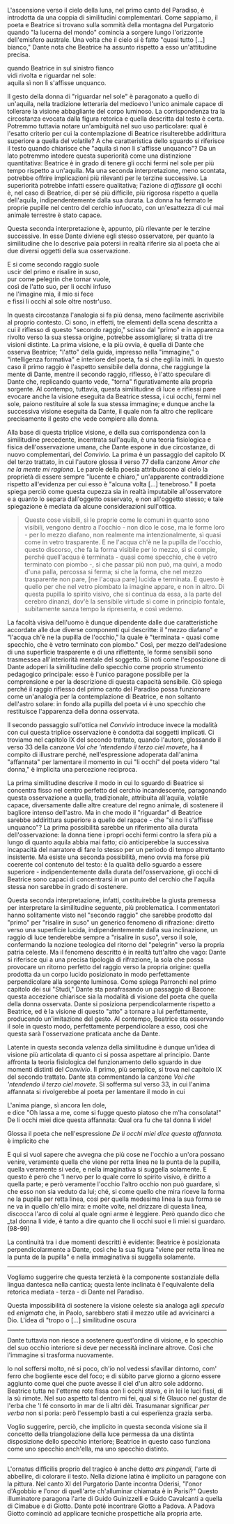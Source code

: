 

L'ascensione verso il cielo della luna, nel primo canto del Paradiso, è introdotta da una coppia di similitudini complementari. Come sappiamo, il poeta e Beatrice si trovano sulla sommità della montagna del Purgatorio quando "la lucerna del mondo" comincia a sorgere lungo l'orizzonte dell'emisfero australe. Una volta che il cielo si è fatto "quasi tutto [...] bianco," Dante nota che Beatrice ha assunto rispetto a esso un'attitudine precisa.

quando Beatrice in sul sinistro fianco  
vidi rivolta e riguardar nel sole:  
aquila sì non li s'affisse unquanco.  

Il gesto della donna di "riguardar nel sole" è paragonato a quello di un'aquila, nella tradizione letteraria del medioevo l'unico animale capace di tollerare la visione abbagliante del corpo luminoso. La corrispondenza tra la circostanza evocata dalla figura retorica e quella descritta dal testo è certa. Potremmo tuttavia notare un'ambiguità nel suo uso particolare: qual è l'esatto criterio per cui la contemplazione di Beatrice risulterebbe addirittura superiore a quella del volatile? A che caratteristica dello sguardo si riferisce il testo quando chiarisce che "aquila sì non li s'affisse unquanco"? Da un lato potremmo intedere questa superiorità come una distinzione quantitativa: Beatrice è in grado di tenere gli occhi fermi nel sole per più tempo rispetto a un'aquila. Ma una seconda interpretazione, meno scontata, potrebbe offrire implicazioni più rilevanti per le terzine successive. La superiorità potrebbe infatti essere qualitativa; l'azione di _affissare_ gli occhi è, nel caso di Beatrice, di per sé più difficile, più rigorosa rispetto a quella dell'aquila, indipendentemente dalla sua durata. La donna ha fermato le proprie pupille nel centro del cerchio infuocato, con un'esattezza di cui mai animale terrestre è stato capace.

Questa seconda interpretazione è, appunto, più rilevante per le terzine successive. In esse Dante diviene egli stesso osservatore, per quanto la similitudine che lo descrive paia potersi in realtà riferire sia al poeta che ai due diversi oggetti della sua osservazione.

E si come secondo raggio suole  
uscir del primo e risalire in suso,  
pur come pelegrin che tornar vuole,  
così de l'atto suo, per li occhi infuso  
ne l'imagine mia, il mio si fece  
e fissi li occhi al sole oltre nostr'uso.  

In questa circostanza l'analogia si fa più densa, meno facilmente ascrivibile al proprio contesto. Ci sono, in effetti, tre elementi della scena descritta a cui il riflesso di questo "secondo raggio," scisso dal "primo" e in apparenza rivolto verso la sua stessa origine, potrebbe assomigliare; si tratta di tre visioni distinte. La prima visione, e la più ovvia, è quella di Dante che osserva Beatrice; "l'atto" della guida, impresso nella "immagine," o "intelligenza formativa" e interiore del poeta, fa sì che egli la imiti. In questo caso il primo raggio è l'aspetto sensibile della donna, che raggiunge la mente di Dante, mentre il secondo raggio, riflesso, è l'atto speculare di Dante che, replicando quanto vede, "torna" figurativamente alla propria sorgente. Al contempo, tuttavia, questa similitudine di luce e riflessi pare evocare anche la visione eseguita da Beatrice stessa, i cui occhi, fermi nel sole, paiono restituire al sole la sua stessa immagine; e dunque anche la successiva visione eseguita da Dante, il quale non fa altro che replicare precisamente il gesto che vede compiere alla donna.

Alla base di questa triplice visione, e della sua corrispondenza con la similitudine precedente, incentrata sull'aquila, è una teoria fisiologica e fisica dell'osservazione umana, che Dante espone in due circostanze, di nuovo complementari, del _Convivio_. La prima è un passaggio del capitolo IX del terzo trattato, in cui l'autore glossa il verso 77 della canzone _Amor che ne la mente mi ragiona_. Le parole della poesia attribuiscono al cielo la proprietà di essere sempre "lucente e chiaro," un'apparente contraddizione rispetto all'evidenza per cui esso è "alcuna volta [...] tenebroso." Il poeta spiega perciò come questa cupezza sia in realtà imputabile all'osservatore e a quanto lo separa dall'oggetto osservato, e non all'oggetto stesso; e tale spiegazione è mediata da alcune considerazioni sull'ottica.

> Queste cose visibili, sì le proprie come le comuni in quanto sono visibili, vengono dentro a l'occhio - non dico le cose, ma le forme loro - per lo mezzo diafano, non realmente ma intenzionalmente, sì quasi come in vetro trasparente. E ne l'acqua ch'è ne la pupilla de l'occhio, questo discorso, che fa la forma visibile per lo mezzo, sì si compie, perché quell'acqua è terminata - quasi come specchio, che è vetro terminato con piombo -, sì che passar più non può, ma quivi, a modo d'una palla, percossa si ferma; sì che la forma, che nel mezzo trasparente non pare, [ne l'acqua pare] lucida e terminata. E questo è quello per che nel vetro piombato la imagine appare, e non in altro. Di questa pupilla lo spirito visivo, che si continua da essa, a la parte del cerebro dinanzi, dov'è la sensibile virtude sì come in principio fontale, subitamente sanza tempo la ripresenta, e così vedemo.

La facoltà visiva dell'uomo è dunque dipendente dalle due caratteristiche accordate alle due diverse componenti qui descritte: il "mezzo diafano" e "l'acqua ch'è ne la pupilla de l'occhio," la quale è "terminata - quasi come specchio, che è vetro terminato con piombo." Così, per mezzo dell'adesione di una superficie trasparente e di una riflettente, le forme sensibili sono trasmessea all'interiorità mentale del soggetto. Si noti come l'esposizione di Dante adoperi la similitudine dello specchio come proprio strumento pedagogico principale: esso è l'unico paragone possibile per la comprensione e per la descrizione di questa capacità sensibile. Ciò spiega perché il raggio riflesso del primo canto del Paradiso possa funzionare come un'analogia per la contemplazione di Beatrice, e non soltanto dell'astro solare: in fondo alla pupilla del poeta vi è uno specchio che restituisce l'apparenza della donna osservata.

Il secondo passaggio sull'ottica nel _Convivio_ introduce invece la modalità con cui questa triplice osservazione è condotta dai soggetti implicati. Ci troviamo nel capitolo IX del secondo trattato, quando l'autore, glossando il verso 33 della canzone _Voi che 'ntendendo il terzo ciel movete_, ha il compito di illustrare perché, nell'espressione adoperata dall'anima "affannata" per lamentare il momento in cui "li occhi" del poeta videro "tal donna," è implicita una percezione reciproca. 


La prima similitudine descrive il modo in cui lo sguardo di Beatrice si concentra fisso nel centro perfetto del cerchio incandescente, paragonando questa osservazione a quella, tradizionale, attribuita all'aquila, volatile capace, diversamente dalle altre creature del regno animale, di sostenere il bagliore intenso dell'astro. Ma in che modo il "riguardar" di Beatrice sarebbe addirittura superiore a quello del rapace - che "sì no li s'affisse unquanco"? La prima possibilità sarebbe un riferimento alla durata dell'osservazione: la donna tiene i propri occhi fermi contro la sfera più a lungo di quanto aquila abbia mai fatto; ciò anticiperebbe la successiva incapacità del narratore di fare lo stesso per un periodo di tempo altrettanto insistente. Ma esiste una seconda possibilità, meno ovvia ma forse più coerente col contenuto del testo: è la qualità dello sguardo a essere superiore - indipendentemente dalla durata dell'osservazione, gli occhi di Beatrice sono capaci di concentrarsi in un punto del cerchio che l'aquila stessa non sarebbe in grado di sostenere.

Questa seconda interpretazione, infatti, costituirebbe la giusta premessa per interpretare la similitudine seguente, più problematica. I commentatori hanno solitamente visto nel "secondo raggio" che sarebbe prodotto dal "primo" per "risalire in suso" un generico fenomeno di rifrazione: diretto verso una superficie lucida, indipendentemente dalla sua inclinazione, un raggio di luce tenderebbe sempre a "risalire in suso", verso il sole, confermando la nozione teologica del ritorno del "pelegrin" verso la propria patria celeste. Ma il fenomeno descritto è in realtà tutt'altro che vago: Dante si riferisce qui a una precisa tipologia di rifrazione, la sola che possa provocare un ritorno perfetto del raggio verso la propria origine: quella prodotta da un corpo lucido posizionato in modo perfettamente perpendicolare alla sorgente luminosa. Come spiega Parronchi nel primo capitolo dei sui "Studi," Dante sta parafrasando un passaggio di Bacone: questa accezione chiarisce sia la modalità di visione del poeta che quella della donna osservata. Dante si posiziona perpendicolarmente rispetto a Beatrice, ed è la visione di questo "atto" a tornare a lui perfettamente, producendo un'imitazione del gesto. Al contempo, Beatrice sta osservando il sole in questo modo, perfettamente perpendicolare a esso, così che questa sarà l'osservazione praticata anche da Dante.

Latente in questa seconda valenza della similitudine è dunque un'idea di visione più articolata di quanto ci si possa aspettare al principio. Dante affronta la teoria fisiologica del funzionamento dello sguardo in due momenti distinti del _Convivio_. Il primo, più semplice, si trova nel capitolo IX del secondo trattato. Dante sta commentando la canzone _Voi che 'ntendendo il terzo ciel movete_. Si sofferma sul verso 33, in cui l'anima affannata si rivolgerebbe al poeta per lamentare il modo in cui

L'anima piange, sì ancora len dole,  
e dice "Oh lassa a me, come si fugge
questo piatoso che m'ha consolata!"
De li occhi miei dice questa affannata:
Qual ora fu che tal donna li vide!

Glossa il poeta che nell'espressione _De li occhi miei dice questa affannata._ è implicito che

E qui si vuol sapere che avvegna che più cose ne l'occhio a un'ora possano venire, veramente quella che viene per retta linea ne la punta de la pupilla, quella veramente si vede, e nella imaginativa si suggella solamente. E questo è però che 'l nervo per lo quale corre lo spirito visivo, è diritto a quella parte; e però veramente l'occhio l'altro occhio non può guardare, sì che esso non sia veduto da lui; ché, si come quello che mira riceve la forma ne la pupilla per retta linea, così per quella medesima linea la sua forma se ne va in quello ch'ello mira: e molte volte, nel drizzare di questa linea, discocca l'arco di colui al quale ogni arme è leggiere. Però quando dico che _tal donna li vide, è tanto a dire quanto che li occhi suoi e li miei si guardaro. (98-99)

La continuità tra i due momenti descritti è evidente: Beatrice è posizionata perpendicolarmente a Dante, così che la sua figura "viene per retta linea ne la punta de la pupilla" e nella immaginativa si suggella solamente.


- - -

Vogliamo suggerire che questa terzietà è la componente sostanziale della lingua dantesca nella cantica; questa lente inclinata è l'equivalente della retorica mediata - terza - di Dante nel Paradiso.

Questa impossibilità di sostenere la visione celeste sia analoga agli _specula_ ed _enigmata_ che, in Paolo, sarebbero stati il mezzo utile ad avvicinarci a Dio. L'idea di "tropo o [...] similitudine oscura

- - -

Dante tuttavia non riesce a sostenere quest'ordine di visione, e lo specchio del suo occhio interiore si deve per necessità inclinare altrove. Così che l'immagine si trasforma nuovamente.

Io nol soffersi molto, né si poco,
ch'io nol vedessi sfavillar dintorno,
com' ferro che bogliente esce del foco;
e di sùbito parve giorno a giorno
essere aggiunto come quei che puote
avesse il ciel d'un altro sole addorno.
Beatrice tutta ne l'etterne rote
fissa con li occhi stava, e in lei
le luci fissi, di la sù rimote.
Nel suo aspetto tal dentro mi fei,
qual si fé Glauco nel gustar de l'erba
che 'l fé consorto in mar de li altri dèi.
Trasumanar significar _per verba_
non si poria: però l'essemplo basti
a cui esperïenza grazia serba.

Voglio suggerire, perciò, che implicito in questa seconda visione sia il concetto della triangolazione della luce permessa da una distinta disposizione dello specchio interiore; Beatrice in questo caso funziona come uno specchio anch'ella, ma uno specchio distinto.

- - -

L'ornatus difficilis proprio del tragico è anche detto _ars pingendi_, l'arte di abbellire, di colorare il testo. Nella dizione latina è implicito un paragone con la pittura. Nel canto XI del Purgatorio Dante incontra Oderisi, "l'onor d'Agobbio e l'onor di quell'arte ch'alluminar chiamata è in Parisi?" Questo illuminatore paragona l'arte di Guido Guinizzelli e Guido Cavalcanti a quella di Cimabue e di Giotto. Dante poté incontrare Giotto a Padova. A Padova Giotto cominciò ad applicare tecniche prospettiche alla propria arte.

